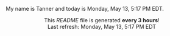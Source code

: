 My name is Tanner and today is Monday, May 13, 5:17 PM EDT.

<p align="center">This <i>README</i> file is generated <b>every 3 hours</b>!</br>Last refresh: Monday, May 13, 5:17 PM EDT<br /></p>
